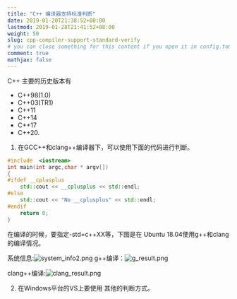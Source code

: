 ```yaml
---
title: "C++ 编译器支持标准判断"
date: 2019-01-20T21:38:52+08:00
lastmod: 2019-01-28T21:41:52+08:00
weight: 50
slug: cpp-compiler-support-standard-verify
# you can close something for this content if you open it in config.toml.
comment: true
mathjax: false
---
```



C++ 主要的历史版本有 
* C++98(1.0)
* C++03(TR1)
* C++11
* C++14
* C++17
* C++20.

1. 在GCC++和clang++编译器下，可以使用下面的代码进行判断。

```cpp {linenos=table}
#include  <iostream>
int main(int argc,char * argv[])
{
#ifdef __cplusplus
    std::cout << __cplusplus << std::endl;
#else
    std::cout << "No __cplusplus" << std::endl;
#endif 
    return 0;
}
```

在编译的时候，要指定-std=c++XX等，下图是在 Ubuntu 18.04使用g++和clang的编译情况。

系统信息:![system_info2.png](https://www.dennisthink.com/image/2019/01/system_info2.png)
g++编译：![g_result.png](https://www.dennisthink.com/image/2019/01/g_result.png)


clang++编译:![clang_result.png](https://www.dennisthink.com/image/2019/01/clang_result.png)

2. 在Windows平台的VS上要使用 其他的判断方式。